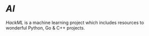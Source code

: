# _AI_
_HackML_ is a machine learning project which includes resources to wonderful Python, Go &amp; C++ projects.
